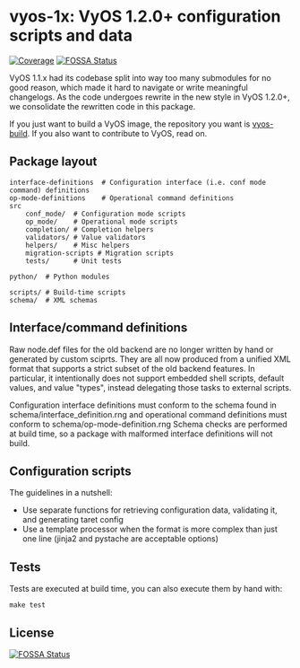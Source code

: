 # vyos-1x: VyOS 1.2.0+ configuration scripts and data

[![Coverage](https://sonarcloud.io/api/project_badges/measure?project=vyos%3Avyos-1x&metric=coverage)](https://sonarcloud.io/component_measures?id=vyos%3Avyos-1x&metric=coverage)
[![FOSSA Status](https://app.fossa.io/api/projects/git%2Bgithub.com%2Fvyos%2Fvyos-1x.svg?type=shield)](https://app.fossa.io/projects/git%2Bgithub.com%2Fvyos%2Fvyos-1x?ref=badge_shield)

VyOS 1.1.x had its codebase split into way too many submodules for no good reason, which made it hard
to navigate or write meaningful changelogs. As the code undergoes rewrite in the new style in VyOS 1.2.0+,
we consolidate the rewritten code in this package.

If you just want to build a VyOS image, the repository you want is [vyos-build](https://github.com/vyos/vyos-build).
If you also want to contribute to VyOS, read on.

## Package layout

```
interface-definitions  # Configuration interface (i.e. conf mode command) definitions
op-mode-definitions    # Operational command definitions
src
    conf_mode/  # Configuration mode scripts
    op_mode/    # Operational mode scripts
    completion/ # Completion helpers
    validators/ # Value validators
    helpers/    # Misc helpers
    migration-scripts # Migration scripts
    tests/      # Unit tests

python/  # Python modules

scripts/ # Build-time scripts
schema/  # XML schemas
```

## Interface/command definitions

Raw node.def files for the old backend are no longer written by hand or generated by custom sciprts.
They are all now produced from a unified XML format that supports a strict subset of the old backend
features. In particular, it intentionally does not support embedded shell scripts, default values,
and value "types", instead delegating those tasks to external scripts.

Configuration interface definitions must conform to the schema found in schema/interface_definition.rng
and operational command definitions must conform to schema/op-mode-definition.rng
Schema checks are performed at build time, so a package with malformed interface definitions will not build.

## Configuration scripts

The guidelines in a nutshell:

* Use separate functions for retrieving configuration data, validating it, and generating taret config
* Use a template processor when the format is more complex than just one line (jinja2 and pystache are acceptable options) 

## Tests

Tests are executed at build time, you can also execute them by hand with:

```
make test
```


## License
[![FOSSA Status](https://app.fossa.io/api/projects/git%2Bgithub.com%2Fvyos%2Fvyos-1x.svg?type=large)](https://app.fossa.io/projects/git%2Bgithub.com%2Fvyos%2Fvyos-1x?ref=badge_large)
